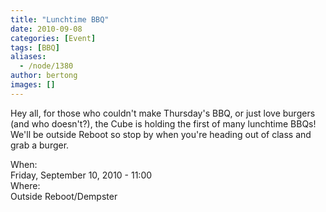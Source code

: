 ```yaml
---
title: "Lunchtime BBQ"
date: 2010-09-08
categories: [Event]
tags: [BBQ]
aliases:
  - /node/1380
author: bertong
images: []
---
```


<div class="field field-name-body field-type-text-with-summary field-label-hidden"><div class="field-items"><div class="field-item even"><p>Hey all, for those who couldn&apos;t make Thursday&apos;s BBQ, or just love burgers (and who doesn&apos;t?), the Cube is holding the first of many lunchtime BBQs! We&apos;ll be outside Reboot so stop by when you&apos;re heading out of class and grab a burger.</p>
</div></div></div><div class="field field-name-field-dates field-type-datetime field-label-above"><div class="field-label">When:&#xA0;</div><div class="field-items"><div class="field-item even"><span class="date-display-single">Friday, September 10, 2010 - 11:00</span></div></div></div><div class="field field-name-field-location field-type-text field-label-above"><div class="field-label">Where:&#xA0;</div><div class="field-items"><div class="field-item even">Outside Reboot/Dempster</div></div></div>    <footer>
          </footer>
